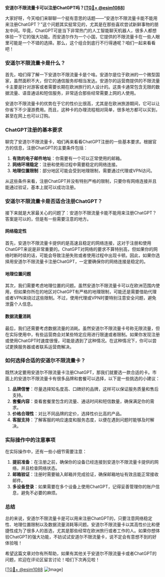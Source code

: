 **安道尔不限流量卡可以注册ChatGPT吗？[[TG💪+ @esim1088](https://t.me/s/esim1088)]**

大家好呀，今天咱们来聊聊一个挺有意思的话题——“安道尔不限流量卡能不能用来注册ChatGPT？”这个问题其实挺常见的，尤其是在那些喜欢尝试新鲜事物的朋友中间。毕竟，ChatGPT可是当下非常热门的人工智能聊天机器人，很多人都想体验一下它的强大功能。而安道尔作为一个小国，它提供的不限流量卡在一些人眼里可能是一个不错的选择。那么，这个组合到底行不行得通呢？咱们一起来看看吧！

### 安道尔不限流量卡是什么？

首先，咱们得了解一下安道尔不限流量卡是个啥。安道尔是位于欧洲的一个微型国家，虽然面积不大，但它的通信服务却相当发达。安道尔的运营商提供的不限流量卡主要是针对游客或者需要长期在欧洲旅行的人设计的。这类卡通常包含无限的数据流量、语音通话和短信服务，非常适合那些经常需要上网的人使用。

安道尔不限流量卡的优势在于它的性价比很高，尤其是在欧洲旅游期间，它可以让你省下不少漫游费用。而且，这种卡的办理流程相对简单，很多地方都可以买到，甚至在网上也可以订购。

### ChatGPT注册的基本要求

聊完了安道尔不限流量卡，咱们再来看看ChatGPT注册的一些基本要求。根据官方的信息，注册ChatGPT的主要条件包括：

1. **有效的电子邮件地址**：你需要有一个可以正常使用的邮箱。
2. **网络环境稳定**：注册和使用过程中需要稳定的网络连接。
3. **地理位置限制**：部分地区可能会受到地理限制，需要通过代理或VPN访问。

从这些条件来看，注册ChatGPT并没有特别严格的限制，只要你有网络连接并且能通过验证，基本上就可以成功注册。

### 安道尔不限流量卡是否适合注册ChatGPT？

接下来就是大家最关心的问题了：安道尔不限流量卡能不能用来注册ChatGPT？答案是可以的，但是有一些需要注意的地方。

#### 网络稳定性

首先，安道尔不限流量卡提供的是高速且稳定的网络连接，这对于注册和使用ChatGPT来说是非常重要的。ChatGPT对网络的要求不算特别高，但如果你的网络时断时续的话，可能会导致注册失败或者使用过程中出现卡顿。因此，如果你选择用安道尔不限流量卡注册ChatGPT，一定要确保你的网络连接是稳定的。

#### 地理位置问题

其次，我们需要考虑地理位置的问题。虽然安道尔不限流量卡可以在欧洲范围内使用，但如果你所在的地区对ChatGPT有严格的地理限制，可能还是需要借助代理或者VPN来绕过这些限制。不过，使用代理或VPN时要特别注意安全问题，避免泄露个人信息。

#### 数据流量消耗

最后，我们还需要考虑数据流量的消耗。虽然安道尔不限流量卡号称无限流量，但在实际使用中，有些运营商会对某些特定应用进行限速或者限制。如果你发现注册或使用ChatGPT时速度很慢，可能是遇到了这种情况。在这种情况下，你可以尝试更换服务器或者联系运营商解决。

### 如何选择合适的安道尔不限流量卡？

既然决定要用安道尔不限流量卡注册ChatGPT，那我们就要选一款合适的卡。市面上的安道尔不限流量卡有很多品牌和套餐可以选择，以下是一些挑选的小建议：

1. **品牌信誉**：尽量选择知名度高、口碑好的品牌，这样可以保证服务质量和售后支持。
2. **套餐内容**：查看套餐里包含的流量、通话时间和短信数量，确保满足你的需求。
3. **价格合理性**：对比不同品牌的定价，选择性价比高的产品。
4. **客服支持**：了解客服的响应速度和服务态度，以便在遇到问题时能够及时解决。

### 实际操作中的注意事项

在实际操作中，还有一些小细节需要注意：

1. **提前准备**：在注册之前，确保你的设备已经连接到安道尔不限流量卡提供的网络，并且检查网络状态。
2. **邮箱验证**：注册时需要输入邮箱并完成验证，确保邮箱地址有效且能正常接收邮件。
3. **多设备登录**：如果需要在多个设备上使用ChatGPT，记得妥善管理你的账户信息，避免不必要的麻烦。

### 总结

总的来说，安道尔不限流量卡是可以用来注册ChatGPT的，只要注意网络稳定性、地理位置限制以及数据流量消耗等问题。安道尔不限流量卡以其高性价比和便捷性成为了很多人的首选，尤其是那些经常在欧洲旅行或者工作的人。如果你想体验ChatGPT的强大功能，不妨试试安道尔不限流量卡，说不定会有意想不到的好体验哦！

希望这篇文章对你有所帮助，如果有其他关于安道尔不限流量卡或者ChatGPT的问题，欢迎在评论区留言讨论！咱们下次再见啦！

[[TG💪+ @esim1088](https://t.me/s/esim1088) ![Image](https://i.postimg.cc/4NQfJmqS/Snipaste-2025-05-13-00-14-12.png)]